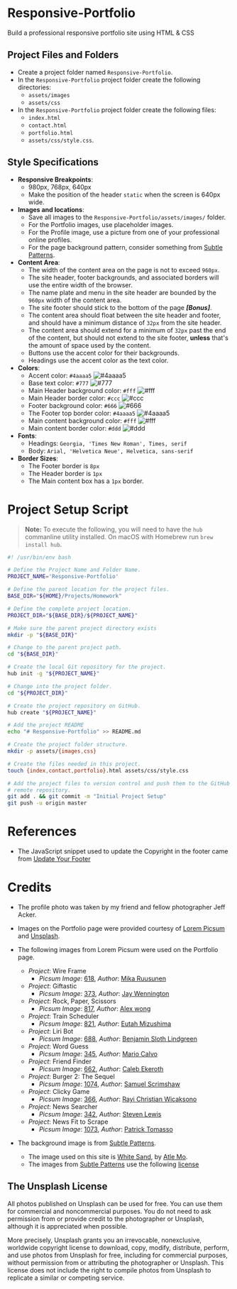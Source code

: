 # Responsive-Portfolio

Build a professional responsive portfolio site using HTML & CSS

## Project Files and Folders

* Create a project folder named `Responsive-Portfolio`.
* In the `Responsive-Portfolio` project folder create the following directories:
    - `assets/images`
    - `assets/css`
* In the `Responsive-Portfolio` project folder create the following files:
    - `index.html`
    - `contact.html`
    - `portfolio.html`
    - `assets/css/style.css`.

## Style Specifications

* **Responsive Breakpoints**:
    - 980px, 768px, 640px
    - Make the position of the header `static` when the screen is 640px wide.
* **Images and locations**:
    - Save all images to the `Responsive-Portfolio/assets/images/` folder.
    - For the Portfolio images, use placeholder images.
    - For the Profile image, use a picture from one of your professional online profiles.
    - For the page background pattern, consider something from [Subtle Patterns](https://www.toptal.com/designers/subtlepatterns/ "Subtle Patterns").
* **Content Area**:
    - The width of the content area on the page is not to exceed `960px`.
    - The site header, footer backgrounds, and associated borders will use the entire width of the browser.
    - The name plate and menu in the site header are bounded by the `960px` width of the content area.
    - The site footer should stick to the bottom of the page **_[Bonus]_**.
    - The content area should float between the site header and footer, and should have a minimum distance of `32px` from the site header.
    - The content area should extend for a minimum of `32px` past the end of the content, but should not extend to the site footer, **unless** that's the amount of space used by the content.
    - Buttons use the accent color for their backgrounds.
    - Headings use the accent color as the text color.
* **Colors**:
    - Accent color: `#4aaaa5` ![#4aaaa5](https://placehold.it/15/4aaaa5/000000?text=+)
    - Base text color: `#777` ![#777](https://placehold.it/15/777/000000?text=+)
    - Main Header background color: `#fff` ![#fff](https://placehold.it/15/fff/000000?text=+)
    - Main Header border color: `#ccc` ![#ccc](https://placehold.it/15/ccc/000000?text=+)
    - Footer background color: `#666` ![#666](https://placehold.it/15/666/000000?text=+)
    - The Footer top border color: `#4aaaa5` ![#4aaaa5](https://placehold.it/15/4aaaa5/000000?text=+)
    - Main content background color: `#fff` ![#fff](https://placehold.it/15/fff/000000?text=+)
    - Main content border color: `#ddd` ![#ddd](https://placehold.it/15/ddd/000000?text=+)
* **Fonts**:
    - Headings: `Georgia, 'Times New Roman', Times, serif`
    - Body: `Arial, 'Helvetica Neue', Helvetica, sans-serif`
* **Border Sizes**:
    - The Footer border is `8px`
    - The Header border is `1px`
    - The Main content box has a `1px` border.

# Project Setup Script

>**Note:**
>To execute the following, you will need to have the `hub` commanline utility installed.
>On macOS with Homebrew run `brew install hub`.

```bash
#! /usr/bin/env bash

# Define the Project Name and Folder Name.
PROJECT_NAME='Responsive-Portfolio'

# Define the parent location for the project files.
BASE_DIR="${HOME}/Projects/Homework"

# Define the complete project location.
PROJECT_DIR="${BASE_DIR}/${PROJECT_NAME}"

# Make sure the parent project directory exists
mkdir -p "${BASE_DIR}"

# Change to the parent project path.
cd "${BASE_DIR}"

# Create the local Git repository for the project.
hub init -g "${PROJECT_NAME}"

# Change into the project folder.
cd "${PROJECT_DIR}"

# Create the project repository on GitHub.
hub create "${PROJECT_NAME}"

# Add the project README
echo "# Responsive-Portfolio" >> README.md

# Create the project folder structure.
mkdir -p assets/{images,css}

# Create the files needed in this project.
touch {index,contact,portfolio}.html assets/css/style.css

# Add the project files to version control and push them to the GitHub
# remote repository.
git add . && git commit -m "Initial Project Setup"
git push -u origin master
```

# References

- The JavaScript snippet used to update the Copyright in the footer came from [Update Your Footer](http://updateyourfooter.com/ "Update Your Footer")

# Credits

- The profile photo was taken by my friend and fellow photographer Jeff Acker.

- Images on the Portfolio page were provided courtesy of [Lorem Picsum](https://picsum.photos "Lorem Picsum") and [Unsplash](https://unsplash.com "Unsplash").
- The following images from Lorem Picsum were used on the Portfolio page.
    - _Project_: Wire Frame
        - _Picsum Image_: [618](https://unsplash.com/photos/ypVM8PnygUo), _Author_: [Mika Ruusunen](https://unsplash.com/@mikaruusunen)
    - _Project_: Giftastic
        - _Picsum Image_: [373](https://unsplash.com/photos/i8CYGnoerR0), _Author_: [Jay Wennington](https://unsplash.com/@jaywennington)
    - _Project_: Rock, Paper, Scissors
        - _Picsum Image_: [817](https://unsplash.com/photos/ssrbaKvxaos), _Author_: [Alex wong](https://unsplash.com/@killerfvith)
    - _Project_: Train Scheduler
        - _Picsum Image_: [821](https://unsplash.com/photos/2TlAsvhqiL0), _Author_: [Eutah Mizushima](https://unsplash.com/@eutahm "Eutah Mizushima")
    - _Project_: Liri Bot
        - _Picsum Image_: [688](https://unsplash.com/photos/a_xa7RUKzdc), _Author_: [Benjamin Sloth Lindgreen](https://unsplash.com/@benjaminslothlindgreen "Benjamin Sloth Lindgreen")
    - _Project_: Word Guess
        - _Picsum Image_: [345](https://unsplash.com/photos/S_mEIfXRzIk), _Author_: [Mario Calvo](https://unsplash.com/@mariocalvo "Mario Calvo")
    - _Project_: Friend Finder
        - _Picsum Image_: [662](https://unsplash.com/photos/ILz31HBGEak), _Author_: [Caleb Ekeroth](https://unsplash.com/@calebekeroth "Caleb Ekeroth")
    - _Project_: Burger 2: The Sequel
        - _Picsum Image_: [1074](https://unsplash.com/photos/sseiVD2XsOk), _Author_: [Samuel Scrimshaw](https://unsplash.com/@samscrim "Samuel Scrimshaw")
    - _Project_: Clicky Game
        - _Picsum Image_: [366](https://unsplash.com/photos/6PF6DaiWz48), _Author_: [Rayi Christian Wicaksono](https://unsplash.com/@mumolabs "Rayi Christian Wicaksono")
    - _Project_: News Searcher
        - _Picsum Image_: [342](https://unsplash.com/photos/r4He4Btlsro), _Author_: [Steven Lewis](https://unsplash.com/@stevenlewis "Steven Lewis")
    - _Project_: News Fit to Scrape
        - _Picsum Image_: [1073](https://unsplash.com/photos/Oaqk7qqNh_c), _Author_: [Patrick Tomasso](https://unsplash.com/@impatrickt "Patrick Tomasso")

- The background image is from [Subtle Patterns](https://www.toptal.com/designers/subtlepatterns/ "Subtle Patterns").
    - The image used on this site is [White Sand](https://www.toptal.com/designers/subtlepatterns/?s=white_sand), by [Atle Mo](http://www.atlemo.com "Atle Mo").
    - The images from [Subtle Patterns](https://www.toptal.com/designers/subtlepatterns/ "Subtle Patterns") use the following [license](https://creativecommons.org/licenses/by-sa/3.0/ "Attribution-ShareAlike 3.0 Unported (CC BY-SA 3.0)")

## The Unsplash License

All photos published on Unsplash can be used for free. You can use them for commercial and noncommercial purposes. You do not need to ask permission from or provide credit to the photographer or Unsplash, although it is appreciated when possible.

More precisely, Unsplash grants you an irrevocable, nonexclusive, worldwide copyright license to download, copy, modify, distribute, perform, and use photos from Unsplash for free, including for commercial purposes, without permission from or attributing the photographer or Unsplash. This license does not include the right to compile photos from Unsplash to replicate a similar or competing service.
